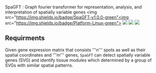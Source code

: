SpaGFT : Graph fourier transformer for representation, analysis, and interpretation of spatially variable genes
<img src="https://img.shields.io/badge/SpaGFT-v1.0.0-green"<img src="https://img.shields.io/badge/Platform-Linux-green"> <img src="https://img.shields.io/badge/Platform-Windows-green"> <img src="https://img.shields.io/badge/Language-python3-green"> <img src="https://img.shields.io/badge/License-MIT-green">
## Requirments
Given gene expression matrix that consists '''n''' spots as well as their spatial coordinates and '''m''' genes, ```SpaGFT``` can detect spatially variable genes (SVG) and identify tissue modules which determined by a group of SVGs with similar spatial patterns.
